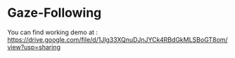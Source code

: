 ﻿# Gaze-Following
You can find working demo at : https://drive.google.com/file/d/1Jlg33XQnuDJnJYCk4RBdGkMLSBoGT8om/view?usp=sharing
